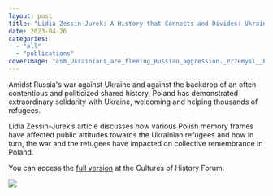 ```yaml
---
layout: post
title: "Lidia Zessin-Jurek: A History that Connects and Divides: Ukrainian Refugees and Poland in the Face of Russia’s War"
date: 2023-04-26
categories: 
  - "all"
  - "publications"
coverImage: "csm_Ukrainians_are_fleeing_Russian_aggression._Przemysl__Poland_IMG_4215__51924772064__11241bf311.jpg"
---
```


Amidst Russia's war against Ukraine and against the backdrop of an often contentious and politicized shared history, Poland has demonstrated extraordinary solidarity with Ukraine, welcoming and helping thousands of refugees.

Lidia Zessin-Jurek’s article discusses how various Polish memory frames have affected public attitudes towards the Ukrainian refugees and how in turn, the war and the refugees have impacted on collective remembrance in Poland.

You can access the [full version](https://www.cultures-of-history.uni-jena.de/debates/poland/a-history-that-connects-and-divides-ukrainian-refugees-and-poland-in-the-face-of-russias-war) at the Cultures of History Forum.

![](/assets/images/csm_Ukrainians_are_fleeing_Russian_aggression._Przemysl__Poland_IMG_4215__51924772064__11241bf311.jpg)
